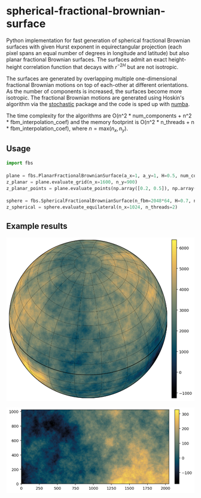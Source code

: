 # spherical-fractional-brownian-surface

Python implementation for fast generation of spherical fractional Brownian surfaces with given Hurst exponent in
equirectangular projection (each pixel spans an equal number of degrees in longitude
and latitude) but also planar fractional Brownian surfaces. The surfaces admit an exact height-height correlation function that decays with $r^{-2H}$
but are not isotropic.

The surfaces are generated by overlapping multiple one-dimensional fractional Brownian motions on top of each-other at different orientations.
As the number of components is increased, the surfaces become more isotropic. The fractional Brownian motions are generated using Hoskin's algorithm via the [stochastic](https://pypi.org/project/stochastic/) package and the code is sped up with [numba](https://pypi.org/project/numba/).

The time complexity for the algorithms are O(n^2 * num\_components + n^2 * fbm\_interpolation\_coef) and the memory footprint is O(n^2 * n\_threads + n * fbm\_interpolation\_coef), where $n=\mathrm{max}(n_x, n_y)$.


Usage
--------
```py
import fbs

plane = fbs.PlanarFractionalBrownianSurface(a_x=1, a_y=1, H=0.5, num_components=50, seed=7)
z_planar = plane.evaluate_grid(n_x=1600, n_y=900)
z_planar_points = plane.evaluate_points(np.array([0.2, 0.5]), np.array([0.5, 0.5]))

sphere = fbs.SphericalFractionalBrownianSurface(n_fbm=2048*64, H=0.7, num_components=50, seed=13)
z_spherical = sphere.evaluate_equilateral(n_x=1024, n_threads=2)
```

Example results
--------
![](example_sfbs_proj_ortho.png)

![](example_pfbs.png)